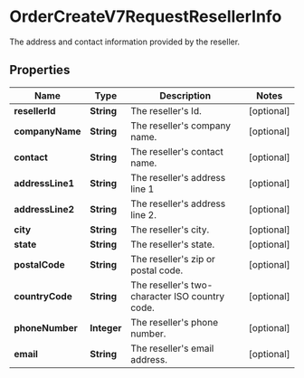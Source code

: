 

# OrderCreateV7RequestResellerInfo

The address and contact information provided by the reseller.

## Properties

| Name | Type | Description | Notes |
|------------ | ------------- | ------------- | -------------|
|**resellerId** | **String** | The reseller&#39;s Id. |  [optional] |
|**companyName** | **String** | The reseller&#39;s company name. |  [optional] |
|**contact** | **String** | The reseller&#39;s contact name. |  [optional] |
|**addressLine1** | **String** | The reseller&#39;s address line 1 |  [optional] |
|**addressLine2** | **String** | The reseller&#39;s address line 2. |  [optional] |
|**city** | **String** | The reseller&#39;s city. |  [optional] |
|**state** | **String** | The reseller&#39;s state. |  [optional] |
|**postalCode** | **String** | The reseller&#39;s zip or postal code. |  [optional] |
|**countryCode** | **String** | The reseller&#39;s two-character ISO country code. |  [optional] |
|**phoneNumber** | **Integer** | The reseller&#39;s phone number. |  [optional] |
|**email** | **String** | The reseller&#39;s email address. |  [optional] |



